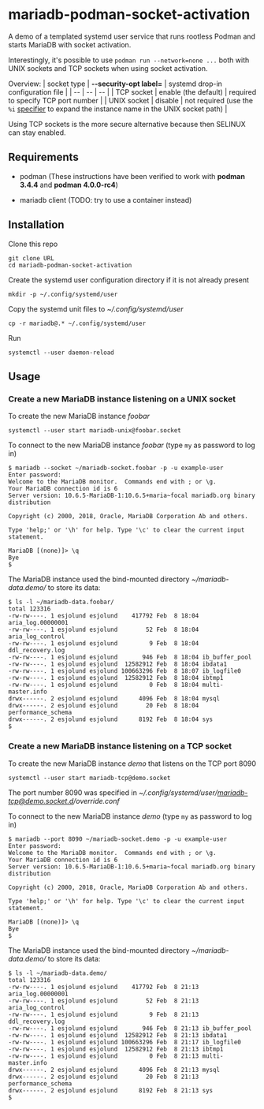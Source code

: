 # mariadb-podman-socket-activation

A demo of a templated systemd user service that runs rootless Podman
and starts MariaDB with socket activation.

Interestingly, it's possible to use `podman run --network=none ...`
both with UNIX sockets and TCP sockets when using socket activation.

Overview:
| socket type | __--security-opt label=__ | systemd drop-in configuration file |
| --          | --                        | --                            |
| TCP socket  | enable (the default)      | required to specify TCP port number |
| UNIX socket | disable       | not required (use the `%i` [specifier](https://www.freedesktop.org/software/systemd/man/systemd.unit.html#Specifiers) to expand the instance name in the UNIX socket path) |

Using TCP sockets is the more secure alternative because then SELINUX can stay enabled.

## Requirements

* podman (These instructions have been verified to work with __podman 3.4.4__ and __podman 4.0.0-rc4__)

* mariadb client (TODO: try to use a container instead)

## Installation

Clone this repo

```
git clone URL
cd mariadb-podman-socket-activation
```

Create the systemd user configuration directory if it is not already present

```
mkdir -p ~/.config/systemd/user
```

Copy the systemd unit files to _~/.config/systemd/user_

```
cp -r mariadb@.* ~/.config/systemd/user
```

Run

```
systemctl --user daemon-reload
```

## Usage

### Create a new MariaDB instance listening on a UNIX socket

To create the new MariaDB instance _foobar_

```
systemctl --user start mariadb-unix@foobar.socket
```

To connect to the new MariaDB instance _foobar_
(type `my` as password to log in)
```
$ mariadb --socket ~/mariadb-socket.foobar -p -u example-user
Enter password: 
Welcome to the MariaDB monitor.  Commands end with ; or \g.
Your MariaDB connection id is 6
Server version: 10.6.5-MariaDB-1:10.6.5+maria~focal mariadb.org binary distribution

Copyright (c) 2000, 2018, Oracle, MariaDB Corporation Ab and others.

Type 'help;' or '\h' for help. Type '\c' to clear the current input statement.

MariaDB [(none)]> \q
Bye
$ 
```
The MariaDB instance used the bind-mounted directory _~/mariadb-data.demo/_
to store its data:

```
$ ls -l ~/mariadb-data.foobar/
total 123316
-rw-rw----. 1 esjolund esjolund    417792 Feb  8 18:04 aria_log.00000001
-rw-rw----. 1 esjolund esjolund        52 Feb  8 18:04 aria_log_control
-rw-rw----. 1 esjolund esjolund         9 Feb  8 18:04 ddl_recovery.log
-rw-rw----. 1 esjolund esjolund       946 Feb  8 18:04 ib_buffer_pool
-rw-rw----. 1 esjolund esjolund  12582912 Feb  8 18:04 ibdata1
-rw-rw----. 1 esjolund esjolund 100663296 Feb  8 18:07 ib_logfile0
-rw-rw----. 1 esjolund esjolund  12582912 Feb  8 18:04 ibtmp1
-rw-rw----. 1 esjolund esjolund         0 Feb  8 18:04 multi-master.info
drwx------. 2 esjolund esjolund      4096 Feb  8 18:04 mysql
drwx------. 2 esjolund esjolund        20 Feb  8 18:04 performance_schema
drwx------. 2 esjolund esjolund      8192 Feb  8 18:04 sys
$ 
```

### Create a new MariaDB instance listening on a TCP socket

To create the new MariaDB instance _demo_ that listens
on the TCP port 8090

```
systemctl --user start mariadb-tcp@demo.socket
```

The port number 8090 was specified in
_~/.config/systemd/user/mariadb-tcp@demo.socket.d/override.conf_

To connect to the new MariaDB instance _demo_
(type `my` as password to log in)
```
$ mariadb --port 8090 ~/mariadb-socket.demo -p -u example-user
Enter password: 
Welcome to the MariaDB monitor.  Commands end with ; or \g.
Your MariaDB connection id is 6
Server version: 10.6.5-MariaDB-1:10.6.5+maria~focal mariadb.org binary distribution

Copyright (c) 2000, 2018, Oracle, MariaDB Corporation Ab and others.

Type 'help;' or '\h' for help. Type '\c' to clear the current input statement.

MariaDB [(none)]> \q
Bye
$ 
```

The MariaDB instance used the bind-mounted directory _~/mariadb-data.demo/_
to store its data:

```
$ ls -l ~/mariadb-data.demo/
total 123316
-rw-rw----. 1 esjolund esjolund    417792 Feb  8 21:13 aria_log.00000001
-rw-rw----. 1 esjolund esjolund        52 Feb  8 21:13 aria_log_control
-rw-rw----. 1 esjolund esjolund         9 Feb  8 21:13 ddl_recovery.log
-rw-rw----. 1 esjolund esjolund       946 Feb  8 21:13 ib_buffer_pool
-rw-rw----. 1 esjolund esjolund  12582912 Feb  8 21:13 ibdata1
-rw-rw----. 1 esjolund esjolund 100663296 Feb  8 21:17 ib_logfile0
-rw-rw----. 1 esjolund esjolund  12582912 Feb  8 21:13 ibtmp1
-rw-rw----. 1 esjolund esjolund         0 Feb  8 21:13 multi-master.info
drwx------. 2 esjolund esjolund      4096 Feb  8 21:13 mysql
drwx------. 2 esjolund esjolund        20 Feb  8 21:13 performance_schema
drwx------. 2 esjolund esjolund      8192 Feb  8 21:13 sys
$ 
```
